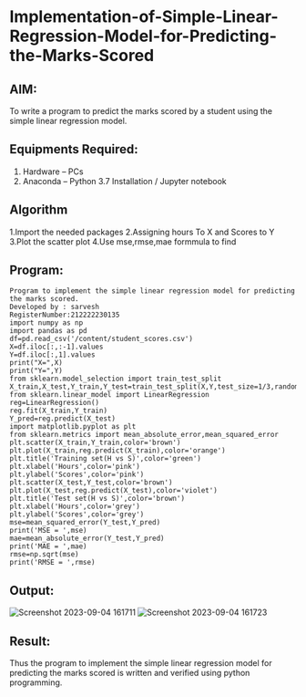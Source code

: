 # Implementation-of-Simple-Linear-Regression-Model-for-Predicting-the-Marks-Scored
## AIM:
To write a program to predict the marks scored by a student using the simple linear regression model.
## Equipments Required:
1. Hardware – PCs
2. Anaconda – Python 3.7 Installation / Jupyter notebook
## Algorithm
1.Import the needed packages
2.Assigning hours To X and Scores to Y
3.Plot the scatter plot
4.Use mse,rmse,mae formmula to find
## Program:
```
Program to implement the simple linear regression model for predicting the marks scored.
Developed by : sarvesh
RegisterNumber:212222230135
import numpy as np
import pandas as pd
df=pd.read_csv('/content/student_scores.csv')
X=df.iloc[:,:-1].values
Y=df.iloc[:,1].values
print("X=",X)
print("Y=",Y)
from sklearn.model_selection import train_test_split
X_train,X_test,Y_train,Y_test=train_test_split(X,Y,test_size=1/3,random_state=0)
from sklearn.linear_model import LinearRegression
reg=LinearRegression()
reg.fit(X_train,Y_train)
Y_pred=reg.predict(X_test)
import matplotlib.pyplot as plt
from sklearn.metrics import mean_absolute_error,mean_squared_error
plt.scatter(X_train,Y_train,color='brown')
plt.plot(X_train,reg.predict(X_train),color='orange')
plt.title('Training set(H vs S)',color='green')
plt.xlabel('Hours',color='pink')
plt.ylabel('Scores',color='pink')
plt.scatter(X_test,Y_test,color='brown')
plt.plot(X_test,reg.predict(X_test),color='violet')
plt.title('Test set(H vs S)',color='brown')
plt.xlabel('Hours',color='grey')
plt.ylabel('Scores',color='grey')
mse=mean_squared_error(Y_test,Y_pred)
print('MSE = ',mse)
mae=mean_absolute_error(Y_test,Y_pred)
print('MAE = ',mae)
rmse=np.sqrt(mse)
print('RMSE = ',rmse)
```
## Output:
![Screenshot 2023-09-04 161711](https://github.com/sarveshjustin/Implementation-of-Simple-Linear-Regression-Model-for-Predicting-the-Marks-Scored/assets/113497481/74c45663-f10d-41f3-a6f0-6cf23db12e8b)
![Screenshot 2023-09-04 161723](https://github.com/sarveshjustin/Implementation-of-Simple-Linear-Regression-Model-for-Predicting-the-Marks-Scored/assets/113497481/c7c31240-d94d-4e9e-9071-e88d76cfa6b3)
## Result:
Thus the program to implement the simple linear regression model for predicting the marks scored is written and verified using python programming.
